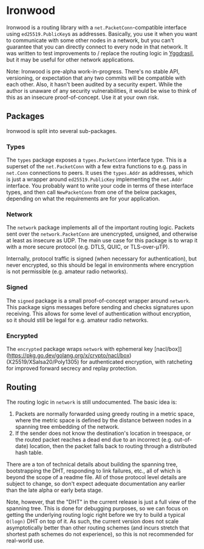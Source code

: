 # Ironwood

Ironwood is a routing library with a `net.PacketConn`-compatible interface using `ed25519.PublicKey`s as addresses. Basically, you use it when you want to communicate with some other nodes in a network, but you can't guarantee that you can directly connect to every node in that network. It was written to test improvements to / replace the routing logic in [Yggdrasil](https://github.com/yggdrasil-network/yggdrasil-go), but it may be useful for other network applications.

Note: Ironwood is pre-alpha work-in-progress. There's no stable API, versioning, or expectation that any two commits will be compatible with each other. Also, it hasn't been audited by a security expert. While the author is unaware of any security vulnerabilities, it would be wise to think of this as an insecure proof-of-concept. Use it at your own risk.

## Packages

Ironwood is split into several sub-packages.

### Types

The `types` package exposes a `types.PacketConn` interface type. This is a superset of the `net.PacketConn` with a few extra functions to e.g. pass in `net.Conn` connections to peers. It uses the `types.Addr` as addresses, which is just a wrapper around `ed25519.PublicKey` implementing the `net.Addr` interface. You probably want to write your code in terms of these interface types, and then call `NewPacketConn` from one of the below packages, depending on what the requirements are for your application.

### Network

The `network` package implements all of the important routing logic. Packets sent over the `network.PacketConn` are unencrypted, unsigned, and otherwise at least as insecure as UDP. The main use case for this package is to wrap it with a more secure protocol (e.g. DTLS, QUIC, or TLS-over-μTP).

Internally, protocol traffic is signed (when necessary for authentication), but never encrypted, so this should be legal in environments where encryption is not permissible (e.g. amateur radio networks).

### Signed

The `signed` package is a small proof-of-concept wrapper around `network`. This package signs messages before sending and checks signatures upon receiving. This allows for some level of authentication without encryption, so it should still be legal for e.g. amateur radio networks.

### Encrypted

The `encrypted` package wraps `network` with ephemeral key [nacl/box]](https://pkg.go.dev/golang.org/x/crypto/nacl/box) (X25519/XSalsa20/Poly1305) for authenticated encryption, with ratcheting for improved forward secrecy and replay protection.

## Routing

The routing logic in `network` is still undocumented. The basic idea is:

1. Packets are normally forwarded using greedy routing in a metric space, where the metric space is defined by the distance between nodes in a spanning tree embedding of the network.
2. If the sender does not know the destination's location in treespace, or the routed packet reaches a dead end due to an incorrect (e.g. out-of-date) location, then the packet falls back to routing through a distributed hash table.

There are a ton of technical details about building the spanning tree, bootstrapping the DHT, responding to link failures, etc., all of which is beyond the scope of a readme file. All of those protocol level details are subject to change, so don't expect adequate documentation any earlier than the late alpha or early beta stage.

Note, however, that the "DHT" in the current release is just a full view of the spanning tree. This is done for debugging purposes, so we can focus on getting the underlying routing logic right before we try to build a typical `O(logn)` DHT on top of it. As such, the current version does not scale asymptotically better than other routing schemes (and incurs stretch that shortest path schemes do not experience), so this is not recommended for real-world use.

